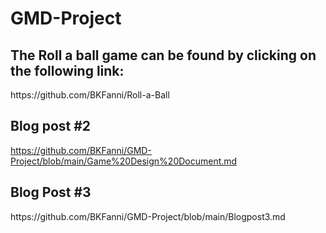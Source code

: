 <h1> GMD-Project </h1>
<h2>The Roll a ball game can be found by clicking on the following link:</h2>
https://github.com/BKFanni/Roll-a-Ball

<h2> Blog post #2</h2>

https://github.com/BKFanni/GMD-Project/blob/main/Game%20Design%20Document.md

<h2>Blog Post #3</h2>
https://github.com/BKFanni/GMD-Project/blob/main/Blogpost3.md
